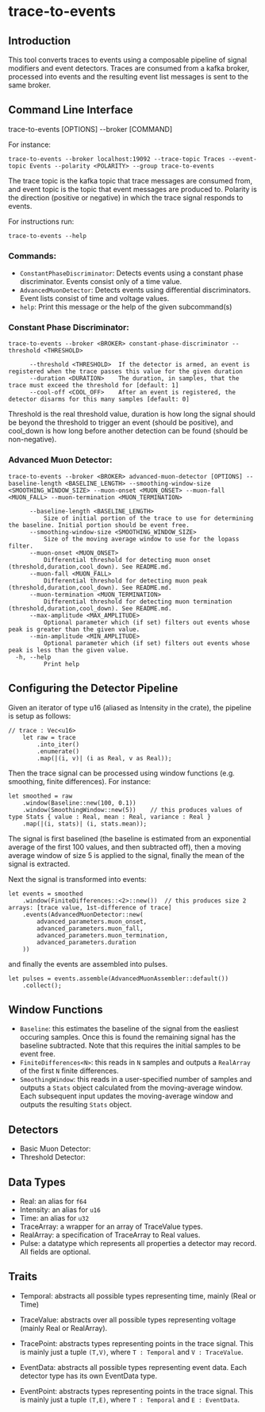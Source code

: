 # trace-to-events

## Introduction
This tool converts traces to events using a composable pipeline of signal modifiers and event detectors.
Traces are consumed from a kafka broker, processed into events and the resulting event list messages is sent to the same broker.

## Command Line Interface
trace-to-events [OPTIONS] --broker <BROKER> [COMMAND]

For instance:
```
trace-to-events --broker localhost:19092 --trace-topic Traces --event-topic Events --polarity <POLARITY> --group trace-to-events
```
The trace topic is the kafka topic that trace messages are consumed from, and event topic is the topic that event messages are produced to.
Polarity is the direction (positive or negative) in which the trace signal responds to events.

For instructions run:
```
trace-to-events --help
```

### Commands:
-  `ConstantPhaseDiscriminator`:       Detects events using a constant phase discriminator. Events consist only of a time value.
-  `AdvancedMuonDetector`:        Detects events using differential discriminators. Event lists consist of time and voltage values.
-  `help`:         Print this message or the help of the given subcommand(s)

### Constant Phase Discriminator:
`trace-to-events --broker <BROKER> constant-phase-discriminator --threshold <THRESHOLD>`
```
      --threshold <THRESHOLD>  If the detector is armed, an event is registered when the trace passes this value for the given duration
      --duration <DURATION>    The duration, in samples, that the trace must exceed the threshold for [default: 1]
      --cool-off <COOL_OFF>    After an event is registered, the detector disarms for this many samples [default: 0]
```
Threshold is the real threshold value, duration is how long the signal should be beyond the threshold to trigger an event (should be positive), and cool_down is how long before another detection can be found (should be non-negative).

### Advanced Muon Detector:
`trace-to-events --broker <BROKER> advanced-muon-detector [OPTIONS] --baseline-length <BASELINE_LENGTH> --smoothing-window-size <SMOOTHING_WINDOW_SIZE> --muon-onset <MUON_ONSET> --muon-fall <MUON_FALL> --muon-termination <MUON_TERMINATION>`
```
      --baseline-length <BASELINE_LENGTH>
          Size of initial portion of the trace to use for determining the baseline. Initial portion should be event free.
      --smoothing-window-size <SMOOTHING_WINDOW_SIZE>
          Size of the moving average window to use for the lopass filter.
      --muon-onset <MUON_ONSET>
          Differential threshold for detecting muon onset (threshold,duration,cool_down). See README.md.
      --muon-fall <MUON_FALL>
          Differential threshold for detecting muon peak (threshold,duration,cool_down). See README.md.
      --muon-termination <MUON_TERMINATION>
          Differential threshold for detecting muon termination (threshold,duration,cool_down). See README.md.
      --max-amplitude <MAX_AMPLITUDE>
          Optional parameter which (if set) filters out events whose peak is greater than the given value.
      --min-amplitude <MIN_AMPLITUDE>
          Optional parameter which (if set) filters out events whose peak is less than the given value.
  -h, --help
          Print help
```

## Configuring the Detector Pipeline
Given an iterator of type u16 (aliased as Intensity in the crate), the pipeline is setup as follows:
```
// trace : Vec<u16>
    let raw = trace
        .into_iter()
        .enumerate()
        .map(|(i, v)| (i as Real, v as Real));
```
Then the trace signal can be processed using window functions (e.g. smoothing, finite differences). For instance:
```
let smoothed = raw
    .window(Baseline::new(100, 0.1))
    .window(SmoothingWindow::new(5))    // this produces values of type Stats { value : Real, mean : Real, variance : Real }
    .map(|(i, stats)| (i, stats.mean));
```
The signal is first baselined (the baseline is estimated from an exponential average of the first 100 values, and then subtracted off),
then a moving average window of size 5 is applied to the signal, finally the mean of the signal is extracted.

Next the signal is transformed into events:
```
let events = smoothed
    .window(FiniteDifferences::<2>::new())  // this produces size 2 arrays: [trace value, 1st-difference of trace]
    .events(AdvancedMuonDetector::new(
        advanced_parameters.muon_onset,
        advanced_parameters.muon_fall,
        advanced_parameters.muon_termination,
        advanced_parameters.duration
    ))
```
and finally the events are assembled into pulses.
```
let pulses = events.assemble(AdvancedMuonAssembler::default())
    .collect();
```

## Window Functions
- `Baseline`: this estimates the baseline of the signal from the easliest occuring samples.
Once this is found the remaining signal has the baseline subtracted.
Note that this requires the initial samples to be event free.
- `FiniteDifferences<N>`: this reads in `N` samples and outputs a `RealArray` of the first `N` finite differences.
- `SmoothingWindow`: this reads in a user-specified number of samples and outputs a `Stats` object calculated from the moving-average window.
Each subsequent input updates the moving-average window and outputs the resulting `Stats` object.

## Detectors
- Basic Muon Detector: 
- Threshold Detector: 

## Data Types
- Real: an alias for `f64`
- Intensity: an alias for `u16`
- Time: an alias for `u32`
- TraceArray: a wrapper for an array of TraceValue types.
- RealArray: a specification of TraceArray to Real values.
- Pulse: a datatype which represents all properties a detector may record. All fields are optional.

## Traits
- Temporal: abstracts all possible types representing time, mainly (Real or Time)
- TraceValue: abstracts over all possible types representing voltage (mainly Real or RealArray).
- TracePoint: abstracts types representing points in the trace signal. This is mainly just a tuple `(T,V)`, where `T : Temporal` and `V : TraceValue`.

- EventData: abstracts all possible types representing event data. Each detector type has its own EventData type.
- EventPoint: abstracts types representing points in the trace signal. This is mainly just a tuple `(T,E)`, where `T : Temporal` and `E : EventData`.
